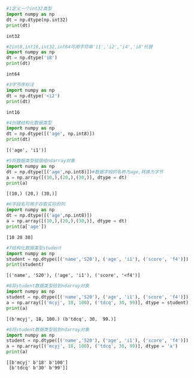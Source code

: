 ```python
#1定义一个int32类型
import numpy as np
dt = np.dtype(np.int32)
print(dt)
```

    int32
    


```python
#2int8,int16,int32,int64可用字符串'i1','i2','i4','i8'代替
import numpy as np
dt = np.dtype('i8')
print(dt)
```

    int64
    


```python
#3字节序标注
import numpy as np
dt = np.dtype('<i2')
print(dt)
```

    int16
    


```python
#4创建结构化数据类型
import numpy as np
dt = np.dtype([('age', np.int8)])
print(dt)
```

    [('age', 'i1')]
    


```python
#5将数据类型赋值给ndarray对象
import numpy as np
dt = np.dtype([('age',np.int8)])#数据字段的名称为age,转换为字节
a = np.array([(10,),(20,),(30,)], dtype = dt)
print(a)
```

    [(10,) (20,) (30,)]
    


```python
#6字段名可用于存取实际的列
import numpy as np
dt = np.dtype([('age',np.int8)])
a = np.array([(10,),(20,),(30,)], dtype = dt)
print(a['age'])
```

    [10 20 30]
    


```python
#7结构化数据类型student
import numpy as np
student = np.dtype([('name','S20'), ('age', 'i1'), ('score', 'f4')])
print(student)
```

    [('name', 'S20'), ('age', 'i1'), ('score', '<f4')]
    


```python
#8将student数据类型给到ndarray对象
import numpy as np
student = np.dtype([('name','S20'), ('age', 'i1'), ('score', 'f4')])
a = np.array([('mcyj', 18, 100), ('tdcq', 30, 99)], dtype = student)
print(a)
```

    [(b'mcyj', 18, 100.) (b'tdcq', 30,  99.)]
    


```python
#8将student数据类型给到ndarray对象
import numpy as np
student = np.dtype([('name','S20'), ('age', 'i1'), ('score', 'f4')])
a = np.array([('mcyj', 18, 100), ('tdcq', 30, 99)], dtype = 'a')
print(a)
```

    [[b'mcyj' b'18' b'100']
     [b'tdcq' b'30' b'99']]
    


```python

```
